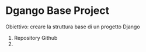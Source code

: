 # Dgango Base Project

Obiettivo: creare la struttura base di un progetto Django

1) Repository Github
2) 
